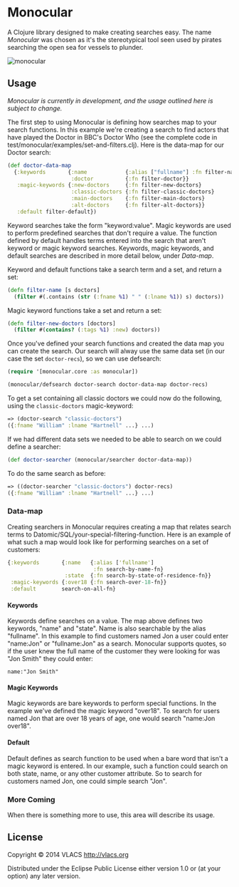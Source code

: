 # Monocular

A Clojure library designed to make creating searches easy. The name *Monocular*
was chosen as it's the stereotypical tool seen used by pirates searching the
open sea for vessels to plunder.

![monocular](http://upload.wikimedia.org/wikipedia/commons/thumb/5/51/Emblemata_1624.jpg/320px-Emblemata_1624.jpg)

## Usage

*Monocular is currently in development, and the usage outlined here is subject
to change.*

The first step to using Monocular is defining how searches map to your search
functions. In this example we're creating a search to find actors that have
played the Doctor in BBC's Doctor Who (see the complete code in
test/monocular/examples/set-and-filters.clj). Here is the data-map for our
Doctor search:

```clj
(def doctor-data-map
  {:keywords       {:name            {:alias ["fullname"] :fn filter-name}
                    :doctor          {:fn filter-doctor}}
   :magic-keywords {:new-doctors     {:fn filter-new-doctors}
                    :classic-doctors {:fn filter-classic-doctors}
                    :main-doctors    {:fn filter-main-doctors}
                    :alt-doctors     {:fn filter-alt-doctors}}
   :default filter-default})
```

Keyword searches take the form "keyword:value". Magic keywords are used to
perform predefined searches that don't require a value. The function defined by
default handles terms entered into the search that aren't keyword or magic
keyword searches. Keywords, magic keywords, and default searches are described
in more detail below, under *Data-map*.

Keyword and default functions take a search term and a set, and return a set:

```clj
(defn filter-name [s doctors]
  (filter #(.contains (str (:fname %1) " " (:lname %1)) s) doctors))
```

Magic keyword functions take a set and return a set:

```clj
(defn filter-new-doctors [doctors]
  (filter #(contains? (:tags %1) :new) doctors))
```

Once you've defined your search functions and created the data map you can
create the search. Our search will alway use the same data set (in our case
the set `doctor-recs`), so we can use defsearch:

```clj
(require '[monocular.core :as monocular])

(monocular/defsearch doctor-search doctor-data-map doctor-recs)
```

To get a set containing all classic doctors we could now do the following, using
the `classic-doctors` magic-keyword:

```clj
=> (doctor-search "classic-doctors")
({:fname "William" :lname "Hartnell" ...} ...)
```

If we had different data sets we needed to be able to search on we could define
a searcher:

```clj
(def doctor-searcher (monocular/searcher doctor-data-map))
```

To do the same search as before:

```clj
=> ((doctor-searcher "classic-doctors") doctor-recs)
({:fname "William" :lname "Hartnell" ...} ...)
```

### Data-map

Creating searchers in Monocular requires creating a map that relates search terms to
Datomic/SQL/your-special-filtering-function. Here is an example of what such a
map would look like for performing searches on a set of customers:

```clj
{:keywords       {:name   {:alias ['fullname']
                           :fn search-by-name-fn}
                  :state  {:fn search-by-state-of-residence-fn}}
 :magic-keywords {:over18 {:fn search-over-18-fn}}
 :default        search-on-all-fn}
```

#### Keywords

Keywords define searches on a value. The map above defines two keywords, "name"
and "state". Name is also searchable by the alias "fullname". In this example to
find customers named Jon a user could enter "name:Jon" or "fullname:Jon" as a
search. Monocular supports quotes, so if the user knew the full name of the
customer they were looking for was "Jon Smith" they could enter:

```
name:"Jon Smith"
```

#### Magic Keywords

Magic keywords are bare keywords to perform special functions. In the example
we've defined the magic keyword "over18". To search for users named Jon that are
over 18 years of age, one would search "name:Jon over18".

#### Default

Default defines as search function to be used when a bare word that isn't a
magic keyword is entered. In our example, such a function could search on both
state, name, or any other customer attribute. So to search for customers named
Jon, one could simple search "Jon".

### More Coming

When there is something more to use, this area will describe its usage.

## License

Copyright © 2014 VLACS http://vlacs.org

Distributed under the Eclipse Public License either version 1.0 or (at
your option) any later version.
